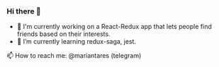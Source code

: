 ### Hi there 👋

- 🔭 I'm currently working on a React-Redux app that lets people find friends based on their interests. 
- 🌱 I’m currently learning redux-saga, jest.

 📫 How to reach me: @mariantares (telegram)

